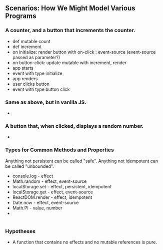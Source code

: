 ## Scenarios: How We Might Model Various Programs

### A counter, and a button that increments the counter.

- def mutable count
- def increment
- on initialize: render button with on-click : event-source (event-source passed as parameter?)
- on button-click: update mutable with increment, render 
- app starts
- event with type initialize
- app renders
- user clicks button
- event with type button click

### Same as above, but in vanilla JS.

- 

### A button that, when clicked, displays a random number.

- 

### Types for Common Methods and Properties

Anything not persistent can be called "safe".
Anything not idempotent can be called "unbounded".

- console.log - effect
- Math.random - effect, event-source
- localStorage.set - effect, persistent, idempotent
- localStorage.get - effect, event-source
- ReactDOM.render - effect, idempotent
- Date.now - effect, event-source
- Math.PI - value, number
- 

#

### Hypotheses

- A function that contains no effects and no mutable references is pure.